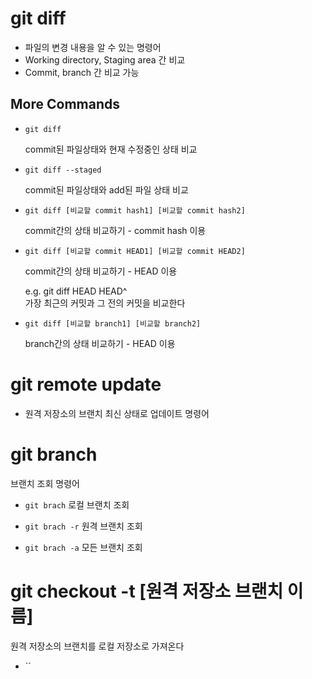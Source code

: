 # git diff

- 파일의 변경 내용을 알 수 있는 명령어
- Working directory, Staging area 간 비교
- Commit, branch 간 비교 가능

## More Commands

- `git diff`

  commit된 파일상태와 현재 수정중인 상태 비교

- `git diff --staged`

  commit된 파일상태와 add된 파일 상태 비교

- `git diff [비교할 commit hash1] [비교할 commit hash2]`

  commit간의 상태 비교하기 - commit hash 이용

- `git diff [비교할 commit HEAD1] [비교할 commit HEAD2]`

  commit간의 상태 비교하기 - HEAD 이용

  e.g. git diff HEAD HEAD^ <br/>
  가장 최근의 커밋과 그 전의 커밋을 비교한다

- `git diff [비교할 branch1] [비교할 branch2]`

  branch간의 상태 비교하기 - HEAD 이용

# git remote update

- 원격 저장소의 브랜치 최신 상태로 업데이트 명령어

# git branch

브랜치 조회 명령어

- `git brach`
  로컬 브랜치 조회

- `git brach -r`
  원격 브랜치 조회

- `git brach -a`
  모든 브랜치 조회

# git checkout -t [원격 저장소 브랜치 이름]

원격 저장소의 브랜치를 로컬 저장소로 가져온다

- ``

